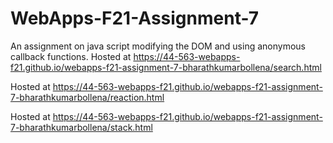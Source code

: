 # WebApps-F21-Assignment-7
An assignment on java script modifying the DOM and using anonymous callback functions.
Hosted at  https://44-563-webapps-f21.github.io/webapps-f21-assignment-7-bharathkumarbollena/search.html 

Hosted at   https://44-563-webapps-f21.github.io/webapps-f21-assignment-7-bharathkumarbollena/reaction.html

Hosted at   https://44-563-webapps-f21.github.io/webapps-f21-assignment-7-bharathkumarbollena/stack.html
